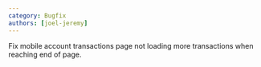 ```yaml
---
category: Bugfix
authors: [joel-jeremy]
---
```


Fix mobile account transactions page not loading more transactions when reaching end of page.
